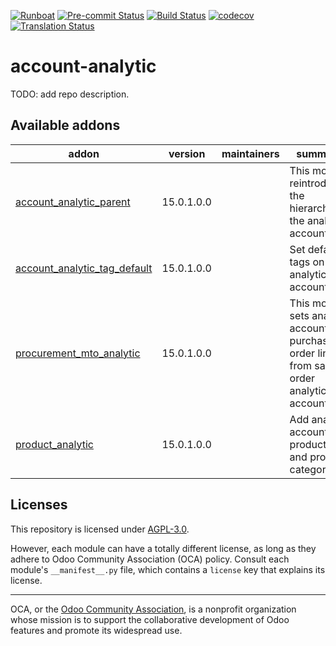 
[![Runboat](https://img.shields.io/badge/runboat-Try%20me-875A7B.png)](https://runboat.odoo-community.org/builds?repo=OCA/account-analytic&target_branch=15.0)
[![Pre-commit Status](https://github.com/OCA/account-analytic/actions/workflows/pre-commit.yml/badge.svg?branch=15.0)](https://github.com/OCA/account-analytic/actions/workflows/pre-commit.yml?query=branch%3A15.0)
[![Build Status](https://github.com/OCA/account-analytic/actions/workflows/test.yml/badge.svg?branch=15.0)](https://github.com/OCA/account-analytic/actions/workflows/test.yml?query=branch%3A15.0)
[![codecov](https://codecov.io/gh/OCA/account-analytic/branch/15.0/graph/badge.svg)](https://codecov.io/gh/OCA/account-analytic)
[![Translation Status](https://translation.odoo-community.org/widgets/account-analytic-15-0/-/svg-badge.svg)](https://translation.odoo-community.org/engage/account-analytic-15-0/?utm_source=widget)

<!-- /!\ do not modify above this line -->

# account-analytic

TODO: add repo description.

<!-- /!\ do not modify below this line -->

<!-- prettier-ignore-start -->

[//]: # (addons)

Available addons
----------------
addon | version | maintainers | summary
--- | --- | --- | ---
[account_analytic_parent](account_analytic_parent/) | 15.0.1.0.0 |  | This module reintroduces the hierarchy to the analytic accounts.
[account_analytic_tag_default](account_analytic_tag_default/) | 15.0.1.0.0 |  | Set default tags on analytic accounts.
[procurement_mto_analytic](procurement_mto_analytic/) | 15.0.1.0.0 |  | This module sets analytic account in purchase order line from sale order analytic account
[product_analytic](product_analytic/) | 15.0.1.0.0 |  | Add analytic account on products and product categories

[//]: # (end addons)

<!-- prettier-ignore-end -->

## Licenses

This repository is licensed under [AGPL-3.0](LICENSE).

However, each module can have a totally different license, as long as they adhere to Odoo Community Association (OCA)
policy. Consult each module's `__manifest__.py` file, which contains a `license` key
that explains its license.

----
OCA, or the [Odoo Community Association](http://odoo-community.org/), is a nonprofit
organization whose mission is to support the collaborative development of Odoo features
and promote its widespread use.
